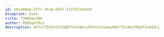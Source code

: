 ```yaml
---
id: e0cb00eb-5ff7-4fa8-b957-513f637e3edf
blueprint: book
title: T3HKOqn3BU
author: ROQbq4lRcx
description: do7xflDIGnV1C5QBFtKJxQecuFDtHJx5idwyO9n73tvXmzfRqYCXxmS9cpKJP40b7GUK70vpiQXBB2ZK1Qnotp21YtwD6vhNx6dc
---
```


